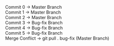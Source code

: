 Commit 0 -> Master Branch <br>
Commit 1 -> Master Branch <br>
Commit 2 -> Master Branch <br>
Commit 3 -> Bug-fix Branch <br>
Commit 4 -> Bug-fix Branch <br>
Commit 5 -> Bug-fix Branch <br>
Merge Conflict -> git pull . bug-fix (Master Branch) <br>